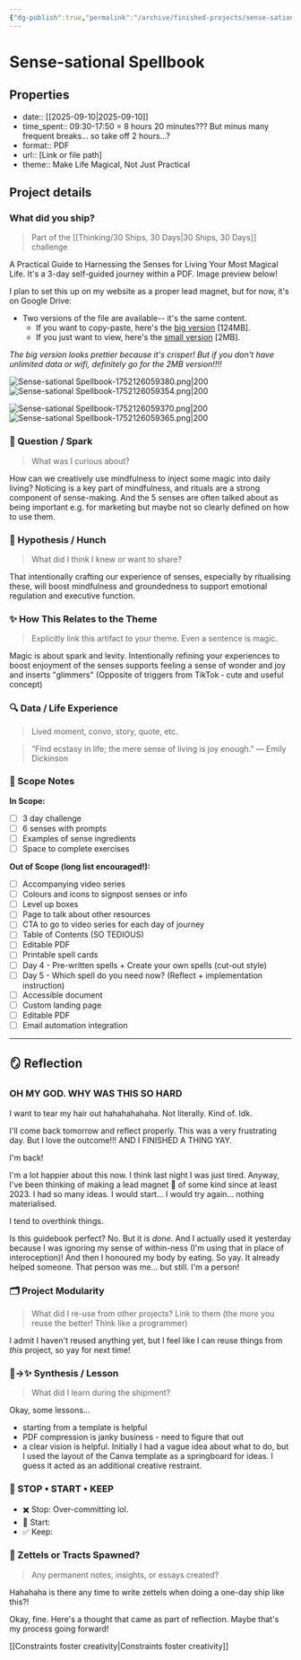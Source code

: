 ```yaml
---
{"dg-publish":true,"permalink":"/archive/finished-projects/sense-sational-spellbook/","noteIcon":"","created":"2025-07-08T13:11","updated":"2025-07-11T06:40"}
---
```



# Sense-sational Spellbook 

## Properties 

- date:: [[2025-09-10\|2025-09-10]]
- time_spent:: 09:30-17:50 = 8 hours 20 minutes??? But minus many frequent breaks... so take off 2 hours...?
- format:: PDF
- url:: [Link or file path]
- theme:: Make Life Magical, Not Just Practical

## Project details 

### What did you ship? 
> Part of the [[Thinking/30 Ships, 30 Days\|30 Ships, 30 Days]] challenge

A Practical Guide to Harnessing the Senses for Living Your Most Magical Life. It's a 3-day self-guided journey within a PDF. Image preview below! 

I plan to set this up on my website as a proper lead magnet, but for now, it's on Google Drive: 
- Two versions of the file are available-- it's the same content. 
	- If you want to copy-paste, here's the [big version](https://drive.google.com/file/d/17wWzPn-L74aGOCLNJbRWLw5FOJ1C1P6C/view?usp=sharing) [124MB]. 
	- If you just want to view, here's the [small version](https://drive.google.com/file/d/17wWzPn-L74aGOCLNJbRWLw5FOJ1C1P6C/view?usp=sharing) [2MB]. 

_The big version looks prettier because it's crisper! But if you don't have unlimited data or wifi, definitely go for the 2MB version!!!!_

![Sense-sational Spellbook-1752126059380.png|200](/img/user/Resources/Attachments/Sense-sational%20Spellbook-1752126059380.png)![Sense-sational Spellbook-1752126059354.png|200](/img/user/Resources/Attachments/Sense-sational%20Spellbook-1752126059354.png)

![Sense-sational Spellbook-1752126059370.png|200](/img/user/Resources/Attachments/Sense-sational%20Spellbook-1752126059370.png)![Sense-sational Spellbook-1752126059365.png|200](/img/user/Resources/Attachments/Sense-sational%20Spellbook-1752126059365.png)
### 🌱 Question / Spark
> What was I curious about?

How can we creatively use mindfulness to inject some magic into daily living? Noticing is a key part of mindfulness, and rituals are a strong component of sense-making. And the 5 senses are often talked about as being important e.g. for marketing but maybe not so clearly defined on how to use them. 
### 🧠 Hypothesis / Hunch
> What did I think I knew or want to share?


That intentionally crafting our experience of senses, especially by ritualising these, will boost mindfulness and groundedness to support emotional regulation and executive function. 
### ✨ How This Relates to the Theme 
> Explicitly link this artifact to your theme. Even a sentence is magic.


Magic is about spark and levity. Intentionally refining your experiences to boost enjoyment of the senses supports feeling a sense of wonder and joy and inserts "glimmers" (Opposite of triggers from TikTok ‐ cute and useful concept)

### 🔍 Data / Life Experience
> Lived moment, convo, story, quote, etc.

> “Find ecstasy in life; the mere sense of living is joy enough.”
― Emily Dickinson


### 🧰 Scope Notes
**In Scope:**  
- [ ] 3 day challenge
- [ ] 6 senses with prompts
- [ ] Examples of sense ingredients 
- [ ] Space to complete exercises

**Out of Scope (long list encouraged!):**  
- [ ] Accompanying video series 
- [ ] Colours and icons to signpost senses or info 
- [ ] Level up boxes 
- [ ] Page to talk about other resources 
- [ ] CTA to go to video series for each day of journey 
- [ ] Table of Contents (SO TEDIOUS)
- [ ] Editable PDF
- [ ] Printable spell cards
- [ ] Day 4 - Pre-written spells + Create your own spells (cut-out style)
- [ ] Day 5 - Which spell do you need now? (Reflect + implementation instruction)
- [ ] Accessible document 
- [ ] Custom landing page 
- [ ] Editable PDF 
- [ ] Email automation integration 

---
## 🪞 Reflection 

### OH MY GOD. WHY WAS THIS SO HARD
I want to tear my hair out hahahahahaha. Not literally. Kind of. Idk. 

I'll come back tomorrow and reflect properly. This was a very frustrating day. But I love the outcome!!! AND I FINISHED A THING YAY.

I'm back! 

I'm a lot happier about this now. I think last night I was just tired. Anyway, I've been thinking of making a lead magnet 🧲 of some kind since at least 2023. I had so many ideas. I would start... I would try again... nothing materialised. 

I tend to overthink things. 

Is this guidebook perfect? No. But it is _done_. And I actually used it yesterday because I was ignoring my sense of within-ness (I'm using that in place of interoception)! And then I honoured my body by eating. So yay. It already helped someone. That person was me... but still. I'm a person! 

### 🗂️ Project Modularity 
> What did I re-use from other projects? Link to them (the more you reuse the better! Think like a programmer)

I admit I haven't reused anything yet, but I feel like I can reuse things from _this_ project, so yay for next time!

### 🧠→✨ Synthesis / Lesson
> What did I learn during the shipment?

Okay, some lessons... 

- starting from a template is helpful
- PDF compression is janky business - need to figure that out 
- a clear vision is helpful. Initially I had a vague idea about what to do, but I used the layout of the Canva template as a springboard for ideas. I guess it acted as an additional creative restraint. 

### 🧭 STOP • START • KEEP
- ✖️ Stop:  Over-committing lol. 
- 🔁 Start:  
- ✅ Keep:  

### 🧠 Zettels or Tracts Spawned?
> Any permanent notes, insights, or essays created?

Hahahaha is there any time to write zettels when doing a one-day ship like this?! 

Okay, fine. Here's a thought that came as part of reflection. Maybe that's my process going forward! 

[[Constraints foster creativity\|Constraints foster creativity]]